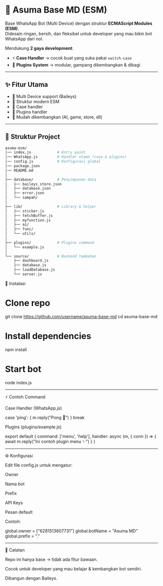 # 🤖 Asuma Base MD (ESM)

Base WhatsApp Bot (Multi Device) dengan struktur **ECMAScript Modules (ESM)**.  
Didesain ringan, bersih, dan fleksibel untuk developer yang mau bikin bot WhatsApp dari nol.  

Mendukung **2 gaya development**:
- ⚡ **Case Handler** → cocok buat yang suka pakai `switch-case`
- 🧩 **Plugins System** → modular, gampang dikembangkan & dibagi

---

## ✨ Fitur Utama
- 🔹 Multi Device support (Baileys)
- 🔹 Struktur modern ESM
- 🔹 Case handler
- 🔹 Plugins handler
- 🔹 Mudah dikembangkan (AI, game, store, dll)

---

## 📂 Struktur Project
```bash
asuma-esm/
│── index.js            # Entry point
│── WhatsApp.js         # Handler utama (case & plugins)
│── config.js           # Konfigurasi global
│── package.json
│── README.md
│
├── database/           # Penyimpanan data
│   ├── baileys_store.json
│   ├── database.json
│   ├── error.json
│   └── sampah/
│
├── lib/                # Library & helper
│   ├── sticker.js
│   ├── fetchBuffer.js
│   ├── myfunction.js
│   ├── ai/
│   ├── func/
│   └── utils/
│
├── plugins/            # Plugins command
│   └── example.js
│
└── source/             # Backend tambahan
    ├── dashboard.js
    ├── database.js
    ├── loadDatabase.js
    └── server.js
```
🚀 Instalasi

# Clone repo
git clone https://github.com/username/asuma-base-md
cd asuma-base-md

# Install dependencies
npm install

# Start bot
node index.js


---

⚡ Contoh Command

Case Handler (WhatsApp.js)

case 'ping': {
   m.reply("Pong 🏓")
}
break

Plugins (plugins/example.js)

export default {
  command: ['menu', 'help'],
  handler: async (m, { conn }) => {
    await m.reply("Ini contoh plugin menu ✨")
  }
}


---

⚙️ Konfigurasi

Edit file config.js untuk mengatur:

Owner

Nama bot

Prefix

API Keys

Pesan default


Contoh:

global.owner = ["6281513607731"]
global.botName = "Asuma MD"
global.prefix = "."


---

📌 Catatan

Repo ini hanya base → tidak ada fitur bawaan.

Cocok untuk developer yang mau belajar & kembangkan bot sendiri.

Dibangun dengan Baileys.
